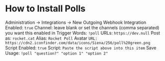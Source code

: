 # How to Install Polls

Administration -> Integrations -> New Outgoing Webhook Integration
Enabled: `true`
Channel: leave blank or set the channels (comma separated) you want this enabled in
Trigger Words: `!poll`
URLs: `https://dev.null`
Post as: `rocket.cat`
Alias: `Rocket Poll`
Avatar `URL: https://cdn2.iconfinder.com/data/icons/Siena/256/poll%20green.png`
Script Enabled: `true`
Script: `Paste the script above into this item`
Save
Usage: `!poll "question?" "option 1" "option 2"`
